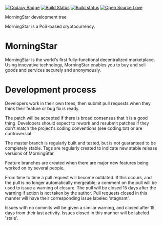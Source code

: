 [![Codacy Badge](https://api.codacy.com/project/badge/Grade/1bac5bbdf2f64cfeb67092bef3e50d6f)](https://www.codacy.com/app/yshurik/morningstar-core?utm_source=github.com&utm_medium=referral&utm_content=morningstarmarket/morningstar-core&utm_campaign=badger)
[![Build Status](https://travis-ci.org/morningstarmarket/morningstar-core.svg?branch=master)](https://travis-ci.org/morningstarmarket/morningstar-core)
[![Build status](https://ci.appveyor.com/api/projects/status/qdy7pilwdtxehqhw?svg=true)](https://ci.appveyor.com/project/yshurik/morningstar-core)
[![Open Source Love](https://badges.frapsoft.com/os/mit/mit.svg?v=102)](https://github.com/morningstarmarket/morningstar-core/blob/master/COPYING)


MorningStar development tree

MorningStar is a PoS-based cryptocurrency.

MorningStar
===========================

MorningStar is the world's first fully-functional decentralized marketplace. Using innovative technology, MorningStar enables you to buy and sell goods and services securely and anonymously.

Development process
===========================

Developers work in their own trees, then submit pull requests when
they think their feature or bug fix is ready.

The patch will be accepted if there is broad consensus that it is a
good thing.  Developers should expect to rework and resubmit patches
if they don't match the project's coding conventions (see coding.txt)
or are controversial.

The master branch is regularly built and tested, but is not guaranteed
to be completely stable. Tags are regularly created to indicate new
stable release versions of MorningStar.

Feature branches are created when there are major new features being
worked on by several people.

From time to time a pull request will become outdated. If this occurs, and
the pull is no longer automatically mergeable; a comment on the pull will
be used to issue a warning of closure. The pull will be closed 15 days
after the warning if action is not taken by the author. Pull requests closed
in this manner will have their corresponding issue labeled 'stagnant'.

Issues with no commits will be given a similar warning, and closed after
15 days from their last activity. Issues closed in this manner will be
labeled 'stale'.
